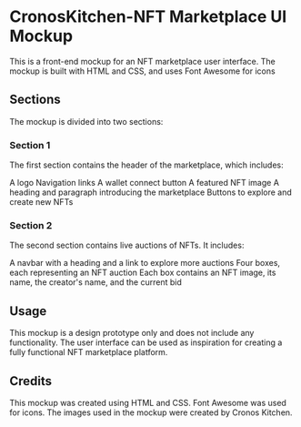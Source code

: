 # CronosKitchen-NFT Marketplace UI Mockup
This is a front-end mockup for an NFT marketplace user interface. The mockup is built with HTML and CSS, and uses Font Awesome for icons

## Sections
The mockup is divided into two sections:


### Section 1

The first section contains the header of the marketplace, which includes:

A logo
Navigation links
A wallet connect button
A featured NFT image
A heading and paragraph introducing the marketplace
Buttons to explore and create new NFTs

### Section 2
The second section contains live auctions of NFTs. It includes:

A navbar with a heading and a link to explore more auctions
Four boxes, each representing an NFT auction
Each box contains an NFT image, its name, the creator's name, and the current bid

## Usage 
This mockup is a design prototype only and does not include any functionality. The user interface can be used as inspiration for creating a fully functional NFT marketplace platform.

## Credits 
This mockup was created using HTML and CSS. Font Awesome was used for icons. The images used in the mockup were created by Cronos Kitchen.

